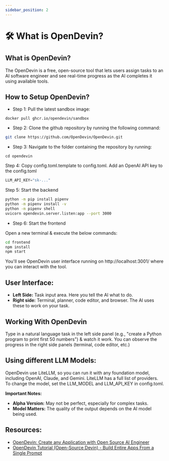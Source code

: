 ```yaml
---
sidebar_position: 2
---
```


# 🛠️ What is OpenDevin?

## What is OpenDevin?
The OpenDevin is a free, open-source tool that lets users assign tasks to an AI software engineer and see real-time progress as the AI completes it using available tools.

## How to Setup OpenDevin?
* Step 1: Pull the latest sandbox image:
```
docker pull ghcr.io/opendevin/sandbox
```
* Step 2: Clone the github repository by running the following command:

```sh
git clone https://github.com/OpenDevin/OpenDevin.git
```
* Step 3: Navigate to the folder containing the repository by running:

```
cd opendevin
```

Step 4: Copy config.toml.template to config.toml. Add an OpenAI API key to the config.toml
```js
LLM_API_KEY="sk-..."
```

Step 5: Start the backend

```sh
python -m pip install pipenv
python -m pipenv install -v
python -m pipenv shell
uvicorn opendevin.server.listen:app --port 3000
```

* Step 6: Start the frontend  

Open a new terminal & execute the below commands:
```sh
cd frontend
npm install
npm start
```
You'll see OpenDevin user interface running on http://localhost:3001/ where you can interact with the tool.

## User Interface:
* **Left Side:** Task input area. Here you tell the AI what to do.
* **Right side:** Terminal, planner, code editor, and browser. The AI uses these to work on your task.

## Working With OpenDevin
Type in a natural language task in the left side panel (e.g., "create a Python program to print first 50 numbers") & watch it work. You can observe the progress in the right side panels (terminal, code editor, etc.)

## Using different LLM Models:
OpenDevin use LiteLLM, so you can run it with any foundation model, including OpenAI, Claude, and Gemini. LiteLLM has a full list of providers.
To change the model, set the LLM_MODEL and LLM_API_KEY in config.toml.

**Important Notes:**
* **Alpha Version:** May not be perfect, especially for complex tasks.
* **Model Matters:** The quality of the output depends on the AI model being used. 

## Resources:
* [OpenDevin: Create any Application with Open Source AI Engineer](https://www.youtube.com/watch?v=3-q5GzRNEe0)
* [OpenDevin Tutorial (Open-Source Devin) - Build Entire Apps From a Single Prompt](https://www.youtube.com/watch?v=dKD4a_sv69o)